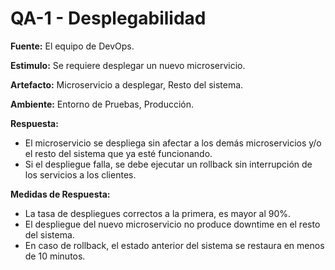 # QA-1 - Desplegabilidad

**Fuente:** El equipo de DevOps.

**Estimulo:** Se requiere desplegar un nuevo microservicio.

**Artefacto:** Microservicio a desplegar, Resto del sistema.

**Ambiente:** Entorno de Pruebas, Producción.

**Respuesta:**
- El microservicio se despliega sin afectar a los demás microservicios y/o el resto del sistema que ya esté funcionando.
- Si el despliegue falla, se debe ejecutar un rollback sin interrupción de los servicios a los clientes.

**Medidas de Respuesta:**
- La tasa de despliegues correctos a la primera, es mayor al 90%.
- El despliegue del nuevo microservicio no produce downtime en el resto del sistema.
- En caso de rollback, el estado anterior del sistema se restaura en menos de 10 minutos.
